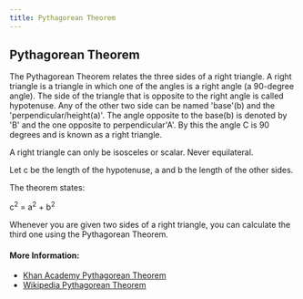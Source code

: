 ```yaml
---
title: Pythagorean Theorem
---
```

## Pythagorean Theorem

The Pythagorean Theorem relates the three sides of a right triangle. A right triangle is a triangle in which one of the angles is a right angle (a 90-degree angle). The side of the triangle that is opposite to the right angle is called hypotenuse. Any of the other two side can be named 'base'(b) and the 'perpendicular/height(a)'. The angle opposite to the base(b) is denoted by 'B' and the one opposite to perpendicular'A'. By this the angle C is 90 degrees and is known as a right triangle.

A right triangle can only be isosceles or scalar. Never equilateral.

Let c be the length of the hypotenuse, a and b the length of the other sides.

The theorem states:

c<sup>2</sup> = a<sup>2</sup> + b<sup>2</sup>

Whenever you are given two sides of a right triangle, you can calculate the third one using the Pythagorean Theorem.

#### More Information:

- <a href = "https://www.khanacademy.org/math/basic-geo/basic-geometry-pythagorean-theorem">Khan Academy Pythagorean Theorem</a>
- <a href = "https://en.wikipedia.org/wiki/Pythagorean_theorem">Wikipedia Pythagorean Theorem</a>
